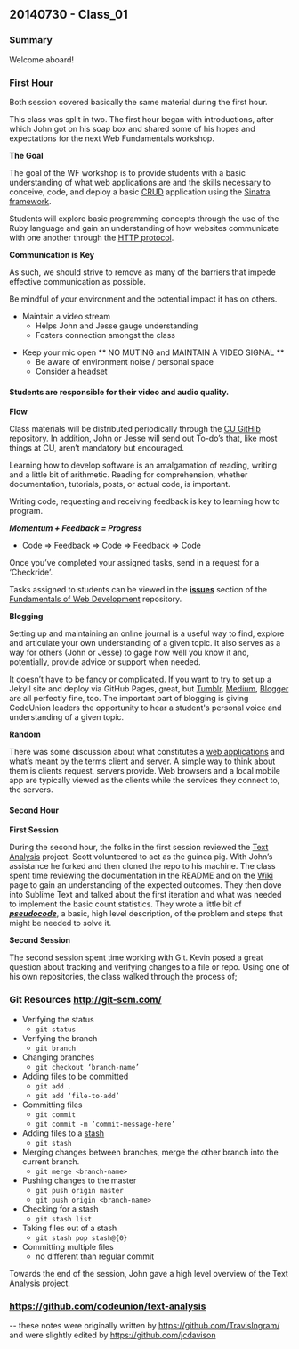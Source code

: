 ## 20140730 - Class_01

### Summary

Welcome aboard!

### First Hour

Both session covered basically the same material during the first hour.

This class was split in two.   The first hour began with introductions, after which John got on his soap box and shared some of his hopes and expectations for the next Web Fundamentals workshop.

**The Goal**

The goal of the WF workshop is to provide students with a basic understanding of what web applications are and the skills necessary to conceive, code, and deploy a basic [CRUD](http://en.wikipedia.org/wiki/Create,_read,_update_and_delete) application using the [Sinatra framework](http://ruby.about.com/od/sinatra/a/sinatra1.htm).

Students will explore basic programming concepts through the use of the Ruby language and gain an understanding of how websites communicate with one another through the [HTTP protocol](http://en.wikipedia.org/wiki/Hypertext_Transfer_Protocol#Request_methods).

**Communication is Key**

As such, we should strive to remove as many of the barriers that impede effective communication as possible.

Be mindful of your environment and the potential impact it has on others.
* Maintain a video stream
	* Helps John and Jesse gauge understanding
	* Fosters connection amongst the class
- Keep your mic open ** NO MUTING and MAINTAIN A VIDEO SIGNAL **
	- Be aware of environment noise / personal space
	- Consider a headset

#### Students are responsible for their video and audio quality.

**Flow**

Class materials will be distributed periodically through the [CU GitHib](https://github.com/codeunion) repository. In addition, John or Jesse will send out To-do’s that, like most things at CU, aren’t mandatory but encouraged.

Learning how to develop software is an amalgamation of reading, writing and a little bit of arithmetic.  Reading for comprehension, whether documentation, tutorials, posts, or actual code, is important.

Writing code, requesting and receiving feedback is key to learning how to program.

**_Momentum + Feedback =  Progress_**
* Code => Feedback => Code => Feedback => Code

Once you’ve completed your assigned tasks, send in a request for a ‘Checkride’.

Tasks assigned to students can be viewed in the [**issues**](https://github.com/codeunion/fundamentals-of-web-development/issues) section of the [Fundamentals of Web Development](https://github.com/codeunion/fundamentals-of-web-development) repository.

**Blogging**

Setting up and maintaining an online journal is a useful way to find, explore and articulate your own understanding of a given topic.  It also serves as a way for others (John or Jesse) to gage how well you know it and, potentially, provide advice or support when needed.

It doesn’t have to be fancy or complicated.  If you want to try to set up a Jekyll site and deploy via GitHub Pages, great, but [Tumblr](https://www.tumblr.com), [Medium](https://medium.com), [Blogger](http://blogger.com) are all perfectly fine, too.  The important part of blogging is giving CodeUnion leaders the opportunity to hear a student's personal voice and understanding of a given topic.

**Random**

There was some discussion about what constitutes a [web applications](http://en.wikipedia.org/wiki/Web_application) and what’s meant by the terms client and server.  A simple way to think about them is clients request, servers provide. Web browsers and a local mobile app are typically viewed as the clients while the services they connect to, the servers.


#### Second Hour

**First Session**

During the second hour, the folks in the first session reviewed the [Text Analysis](https://github.com/codeunion/text-analysis/) project.  Scott volunteered to act as the guinea pig.  With John’s assistance he forked and then cloned the repo to his machine.  The class spent time reviewing the documentation in the README and on the [Wiki](https://github.com/codeunion/text-analysis/wiki/Iterations) page to gain an understanding of the expected outcomes.  They then dove into Sublime Text and talked about the first iteration and what was needed to implement the basic count statistics.
They wrote a little bit of [**_pseudocode_**](../../../guides/Problem-Solving-in-Ruby.md), a basic, high level description, of the problem and steps that might be needed to solve it.

**Second Session**

The second session spent time working with Git.  Kevin posed a great question about tracking and verifying changes to a file or repo. Using one of his own repositories, the class walked through the process of;


### Git Resources http://git-scm.com/

* Verifying the status
	* `git status`
* Verifying the branch
	* `git branch`
* Changing branches
	* `git checkout ‘branch-name’`
* Adding files to be committed
	* `git add .`
	* `git add ‘file-to-add’`
* Committing files
	* `git commit`
	* `git commit -m ‘commit-message-here’`
* Adding files to a [stash](http://git-scm.com/book/en/Git-Tools-Stashing)
	* `git stash`
* Merging changes between branches, merge the other branch into the current branch.
	* `git merge <branch-name>`
* Pushing changes to the master
	* `git push origin master`
	* `git push origin <branch-name>`
* Checking for a stash
	* `git stash list`
* Taking files out of a stash
	* `git stash pop stash@{0}`
* Committing multiple files
	* no different than regular commit

Towards the end of the session, John gave a high level overview of the Text Analysis project.

### https://github.com/codeunion/text-analysis


-- these notes were originally written by https://github.com/TravisIngram/ and were slightly edited by https://github.com/jcdavison
